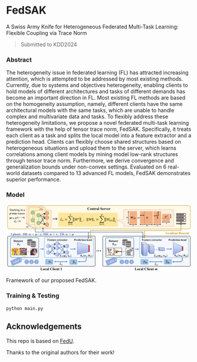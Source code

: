 # FedSAK
A Swiss Army Knife for Heterogeneous Federated Multi-Task Learning: Flexible Coupling via Trace Norm

> Submitted to KDD2024

### Abstract

The heterogeneity issue in federated learning (FL) has attracted increasing attention, which is attempted to be addressed by most existing methods. Currently, due to systems and objectives heterogeneity, enabling clients to hold models of different architectures and tasks of different demands has become an important direction in FL. 
Most existing FL methods are based on the homogeneity assumption, namely, different clients have the same architectural models with the same tasks, which are unable to handle complex and multivariate data and tasks. 
To flexibly address these heterogeneity limitations, we propose a novel federated multi-task learning framework with the help of tensor trace norm, FedSAK. Specifically, it treats each client as a task and splits the local model into a feature extractor and a prediction head. 
Clients can flexibly choose shared structures based on heterogeneous situations and upload them to the server, which learns correlations among client models by mining model low-rank structures through tensor trace norm.
Furthermore, we derive convergence and generalization bounds under non-convex settings. Evaluated on 6 real-world datasets compared to 13 advanced FL models, FedSAK demonstrates superior performance.

### Model

![图片](img/frame.png)

Framework of our proposed FedSAK.

### Training & Testing
```
python main.py
```

## Acknowledgements

This repo is based on [FedU](https://github.com/CharlieDinh/FedU_FMTL). 

Thanks to the original authors for their work!